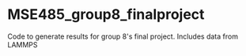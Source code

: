 # MSE485_group8_finalproject
 Code to generate results for group 8's final project. Includes data from LAMMPS
